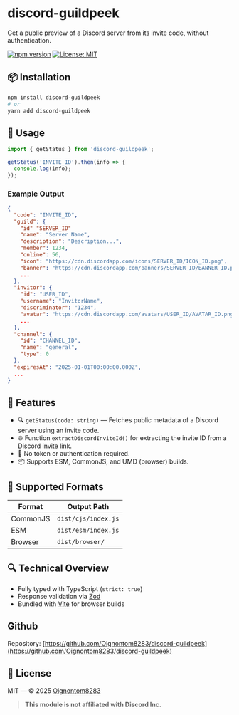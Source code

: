 
# discord-guildpeek

Get a public preview of a Discord server from its invite code, without authentication.

[![npm version](https://img.shields.io/npm/v/discord-guildpeek.svg)](https://www.npmjs.com/package/discord-guildpeek)
[![License: MIT](https://img.shields.io/badge/License-MIT-blue.svg)](./LICENSE)

## 📦 Installation

```bash
npm install discord-guildpeek
# or
yarn add discord-guildpeek
```

## 🚀 Usage

```ts
import { getStatus } from 'discord-guildpeek';

getStatus('INVITE_ID').then(info => {
  console.log(info);
});
```

### Example Output

```json
{
  "code": "INVITE_ID",
  "guild": {
    "id" "SERVER_ID"
    "name": "Server Name",
    "description": "Description...",
    "member": 1234,
    "online": 56,
    "icon": "https://cdn.discordapp.com/icons/SERVER_ID/ICON_ID.png",
    "banner": "https://cdn.discordapp.com/banners/SERVER_ID/BANNER_ID.png",
    ...
  },
  "invitor": {
    "id": "USER_ID",
    "username": "InvitorName",
    "discriminator": "1234",
    "avatar": "https://cdn.discordapp.com/avatars/USER_ID/AVATAR_ID.png",
    ...
  },
  "channel": {
    "id": "CHANNEL_ID",
    "name": "general",
    "type": 0
  },
  "expiresAt": "2025-01-01T00:00:00.000Z",
  ...
}
```

## 🧰 Features

* 🔍 `getStatus(code: string)` — Fetches public metadata of a Discord server using an invite code.
* 🌐 Function `extractDiscordInviteId()` for extracting the invite ID from a Discord invite link.
* 📎 No token or authentication required.
* 📦 Supports ESM, CommonJS, and UMD (browser) builds.

## 📁 Supported Formats

| Format   | Output Path         |
| -------- | ------------------- |
| CommonJS | `dist/cjs/index.js` |
| ESM      | `dist/esm/index.js` |
| Browser  | `dist/browser/`     |

## 🔍 Technical Overview

* Fully typed with TypeScript (`strict: true`)
* Response validation via [Zod](https://github.com/colinhacks/zod)
* Bundled with [Vite](https://vitejs.dev/) for browser builds

## Github

Repository: [https://github.com/Oignontom8283/discord-guildpeek](https://github.com/Oignontom8283/discord-guildpeek)

## 📜 License

MIT — © 2025 [Oignontom8283](https://github.com/Oignontom8283)

> **This module is not affiliated with Discord Inc.**

